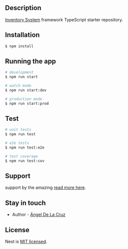  
## Description

[Inventory System](https://github.com/angeldelacruzdev/inventory-sales-system-api) framework TypeScript starter repository.

## Installation

```bash
$ npm install
```

## Running the app

```bash
# development
$ npm run start

# watch mode
$ npm run start:dev

# production mode
$ npm run start:prod
```

## Test

```bash
# unit tests
$ npm run test

# e2e tests
$ npm run test:e2e

# test coverage
$ npm run test:cov
```

## Support

 support by the amazing   [read more here](https://www.instagram.com/angeldelacruzdev/).

## Stay in touch

- Author - [Ángel De La Cruz](https://www.instagram.com/angeldelacruzdev/)
 
## License

Nest is [MIT licensed](LICENSE).
